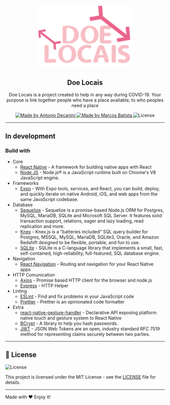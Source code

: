 <h1 align="center">
  <a href="https://github.com/antoniodecanini/doe-locais">
    <img alt="Doe Locais Logo" src="./readme/logo.png" width="300px" />
  </a>
</h1>

<h2 align="center">
  Doe Locais
</h2>

<p align="center">Doe Locais is a project created to help in any way during COVID-19. Your purpose
is link together people who have a place available, to who peoples need a place</p>

<p align="center">
  <a href="https://github.com/antoniodecanini">
    <img alt="Made by Antonio Decanini" src="https://img.shields.io/badge/made%20by-Antonio%20Decanini-brightgreen">
  </a>

  <a href="https://github.com/marcosrjr19">
    <img alt="Made by Marcos Batista" src="https://img.shields.io/badge/made%20by-Marcos%20Batista-brightgreen">
  </a>

  <img alt="License" src="https://img.shields.io/badge/license-MIT-%2304D361">
</p>

---

## In development

### Build with

- Core
  - [React Native](https://reactnative.dev/) - A framework for building native apps with React
  - [Node JS](https://nodejs.org/en/) - Node.js® is a JavaScript runtime built on Chrome's V8 JavaScript engine.
- Frameworks
  - [Expo](https://expo.io/) - With Expo tools, services, and React, you can build, deploy, and quickly iterate on native Android, iOS, and web apps from the same JavaScript codebase.
- Database
  - [Sequelize](https://sequelize.org/) - Sequelize is a promise-based Node.js ORM for Postgres, MySQL, MariaDB, SQLite and Microsoft SQL Server. It features solid transaction support, relations, eager and lazy loading, read replication and more.
  - [Knex](http://knexjs.org/) - Knex.js is a "batteries included" SQL query builder for Postgres, MSSQL, MySQL, MariaDB, SQLite3, Oracle, and Amazon Redshift designed to be flexible, portable, and fun to use.
  - [SQLite](https://www.sqlite.org/index.html) - SQLite is a C-language library that implements a small, fast, self-contained, high-reliability, full-featured, SQL database engine.
- Navigation
  - [React Navigation](https://reactnavigation.org/) - Routing and navigation for your React Native apps
- HTTP Comunication
  - [Axios](https://github.com/axios/axios) - Promise based HTTP client for the browser and node.js
  - [Express](https://www.npmjs.com/package/express) - HTTP Helper
- Linting
  - [ESLint](https://github.com/eslint/eslint) - Find and fix problems in your JavaScript code
  - [Prettier](https://prettier.io/) - Prettier is an opinionated code formatter
- Extra
  - [react-native-gesture-handler](https://github.com/software-mansion/react-native-gesture-handler) - Declarative API exposing platform native touch and gesture system to React Native
  - [BCrypt](https://www.npmjs.com/package/bcrypt) - A library to help you hash passwords.
  - [JWT](https://jwt.io/) - JSON Web Tokens are an open, industry standard RFC 7519 method for representing claims securely between two parties.

---

## 📝 License

<img alt="License" src="https://img.shields.io/badge/license-MIT-%2304D361">

This project is licensed under the MIT License - see the [LICENSE](LICENSE) file for details.

---

Made with ♥ Enjoy it!
